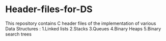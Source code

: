 # Header-files-for-DS

This repository contains C header files of the implementation of various Data Structures :
1.Linked lists
2.Stacks
3.Queues
4.Binary Heaps
5.Binary search trees
